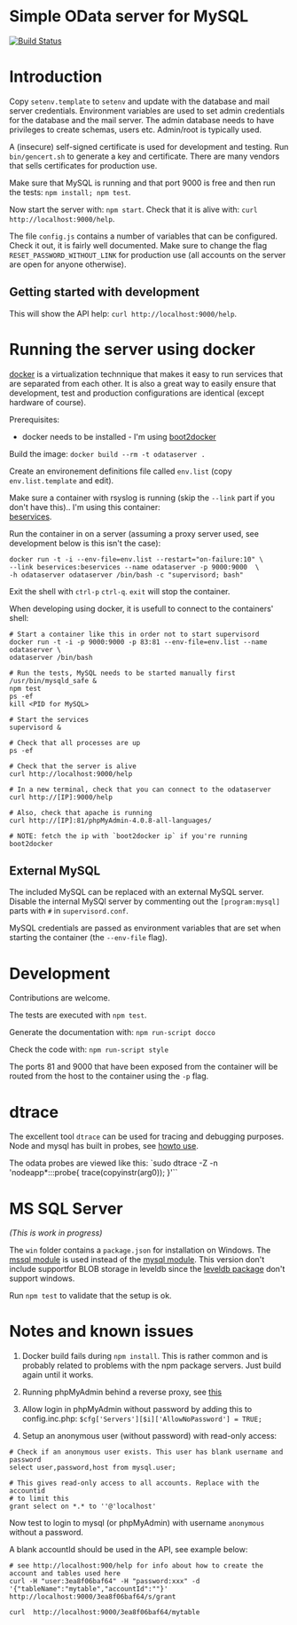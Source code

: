 Simple OData server for MySQL
==============================


[![Build Status][travis-image]][travis-url]

Introduction
============

Copy `setenv.template` to `setenv` and update with the database and
mail server credentials. Environment variables are used to set admin credentials
for the database and the mail server. The admin database needs to have
privileges to create schemas, users etc. Admin/root is typically used.

A (insecure) self-signed certificate is used for development and testing. Run
`bin/gencert.sh` to generate a key and certificate. There are many vendors that
sells certificates for production use.

Make sure that MySQL is running and that port 9000 is free and then run the
tests: `npm install; npm test`.

Now start the server with: `npm start`. Check that it is alive with:
`curl http://localhost:9000/help`.

The file `config.js` contains a number of variables that can be configured.
Check it out, it is fairly well documented. Make sure to change the flag
`RESET_PASSWORD_WITHOUT_LINK` for production use (all accounts on the server are
 open for anyone otherwise).


Getting started with development
--------------------------------

This will show the API help: `curl http://localhost:9000/help`.


Running the server using docker
===============================

[docker](docker.io) is a virtualization technnique that makes it easy to run
services that are separated from each other. It is also a great way to easily
ensure that development, test and production configurations are identical
(except hardware of course).

Prerequisites:

 * docker needs to be installed - I'm using [boot2docker](http://boot2docker.io)

Build the image: `docker build --rm -t odataserver .`

Create an environement definitions file called `env.list`
(copy `env.list.template` and edit).

Make sure a container with rsyslog is running (skip the `--link` part if you
don't have this).. I'm using this container:  
  [beservices](https://github.com/gizur/beservices).


Run the container in on a server (assuming a proxy server used, see development
below is this isn't the case):

    docker run -t -i --env-file=env.list --restart="on-failure:10" \
    --link beservices:beservices --name odataserver -p 9000:9000  \
    -h odataserver odataserver /bin/bash -c "supervisord; bash"

Exit the shell with `ctrl-p` `ctrl-q`. `exit` will stop the container.

When developing using docker, it is usefull to connect to the containers' shell:

    # Start a container like this in order not to start supervisord
    docker run -t -i -p 9000:9000 -p 83:81 --env-file=env.list --name odataserver \
    odataserver /bin/bash

    # Run the tests, MySQL needs to be started manually first
    /usr/bin/mysqld_safe &
    npm test
    ps -ef
    kill <PID for MySQL>

    # Start the services
    supervisord &

    # Check that all processes are up
    ps -ef

    # Check that the server is alive
    curl http://localhost:9000/help

    # In a new terminal, check that you can connect to the odataserver
    curl http://[IP]:9000/help

    # Also, check that apache is running
    curl http://[IP]:81/phpMyAdmin-4.0.8-all-languages/

    # NOTE: fetch the ip with `boot2docker ip` if you're running boot2docker


External MySQL
--------------

The included MySQL can be replaced with an external MySQL server. Disable the
internal MySQl server by commenting out the `[program:mysql]` parts with `#` in
`supervisord.conf`.

MySQL credentials are passed as environment variables that are set when
starting the container (the `--env-file` flag).


Development
===========

Contributions are welcome.

The tests are executed with `npm test`.

Generate the documentation with: `npm run-script docco`

Check the code with: `npm run-script style`

The ports 81 and 9000 that have been exposed from the container will be routed
from the host to the container using the `-p` flag.



dtrace
======

The excellent tool `dtrace` can be used for tracing and debugging purposes.
Node and mysql has built in probes, see [howto use](tests/DTRACE.md).

The odata probes are viewed like this:
`sudo dtrace -Z -n 'nodeapp*:::probe{ trace(copyinstr(arg0)); }'``


MS SQL Server
=============

_(This is work in progress)_

The `win` folder contains a `package.json` for installation on Windows. The
[mssql module](https://www.npmjs.org/package/mssql) is used instead of the
[mysql module](https://www.npmjs.org/package/mysql). This version don't include
supportfor BLOB storage in leveldb since the
[leveldb package](https://www.npmjs.org/package/leveldb) don't support windows.

Run `npm test` to validate that the setup is ok.


Notes and known issues
======================

1. Docker build fails during `npm install`. This is rather common and is
probably related to problems with the npm package servers. Just build again
until it works.

2. Running phpMyAdmin behind a reverse proxy, see
   [this](https://wiki.phpmyadmin.net/pma/Config/PmaAbsoluteUri)

3. Allow login in phpMyAdmin without password by adding this to config.inc.php: `$cfg['Servers'][$i]['AllowNoPassword'] = TRUE;`


4. Setup an anonymous user (without password) with read-only access:

```
# Check if an anonymous user exists. This user has blank username and password
select user,password,host from mysql.user;

# This gives read-only access to all accounts. Replace with the accountid
# to limit this
grant select on *.* to ''@'localhost'
```

Now test to login to mysql (or phpMyAdmin) with username `anonymous`
without a password.

A blank accountId should be used in the API, see example below:

```
# see http://localhost:900/help for info about how to create the account and tables used here
curl -H "user:3ea8f06baf64" -H "password:xxx" -d '{"tableName":"mytable","accountId":""}' http://localhost:9000/3ea8f06baf64/s/grant

curl  http://localhost:9000/3ea8f06baf64/mytable
```



[travis-image]: https://img.shields.io/travis/gizur/odataserver.svg?style=flat
[travis-url]: https://travis-ci.org/gizur/odataserver
